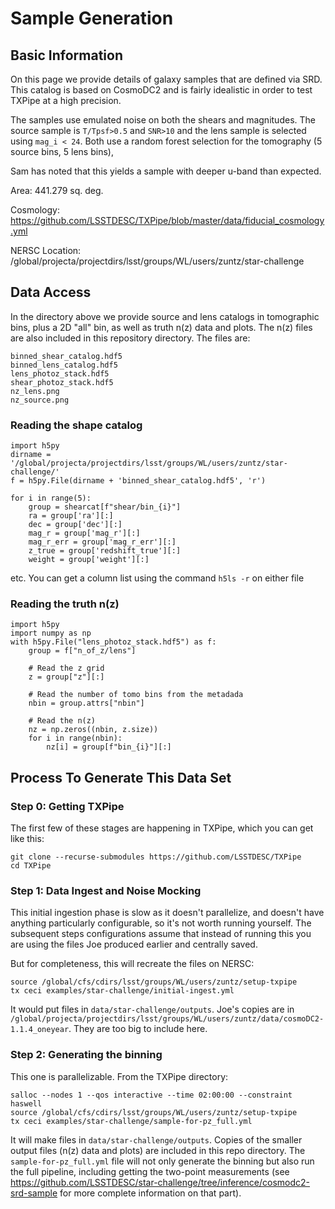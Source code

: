 # Sample Generation

## Basic Information

On this page we provide details of galaxy samples that are defined via SRD. This catalog is based on CosmoDC2 and is fairly idealistic in order to test TXPipe at a high precision. 

The samples use emulated noise on both the shears and magnitudes. The source sample is `T/Tpsf>0.5` and `SNR>10` and the lens sample is selected using `mag_i < 24`.  Both use a random forest selection for the tomography (5 source bins, 5 lens bins),

Sam has noted that this yields a sample with deeper u-band than expected.


Area: 441.279 sq. deg.

Cosmology: https://github.com/LSSTDESC/TXPipe/blob/master/data/fiducial_cosmology.yml

NERSC Location: /global/projecta/projectdirs/lsst/groups/WL/users/zuntz/star-challenge



## Data Access

In the directory above we provide source and lens catalogs in tomographic bins, plus a 2D "all" bin, as well as truth n(z) data and plots. The n(z) files are also included in this repository directory. The files are:

    binned_shear_catalog.hdf5
    binned_lens_catalog.hdf5
    lens_photoz_stack.hdf5
    shear_photoz_stack.hdf5
    nz_lens.png
    nz_source.png  


### Reading the shape catalog

    import h5py
    dirname = '/global/projecta/projectdirs/lsst/groups/WL/users/zuntz/star-challenge/'
    f = h5py.File(dirname + 'binned_shear_catalog.hdf5', 'r')

    for i in range(5):
        group = shearcat[f"shear/bin_{i}"]
        ra = group['ra'][:]
        dec = group['dec'][:]
        mag_r = group['mag_r'][:]
        mag_r_err = group['mag_r_err'][:]
        z_true = group['redshift_true'][:]
        weight = group['weight'][:]

etc. You can get a column list using the command `h5ls -r` on either file

### Reading the truth n(z)

    import h5py
    import numpy as np
    with h5py.File("lens_photoz_stack.hdf5") as f:
        group = f["n_of_z/lens"]

        # Read the z grid
        z = group["z"][:]

        # Read the number of tomo bins from the metadada
        nbin = group.attrs["nbin"]

        # Read the n(z)
        nz = np.zeros((nbin, z.size))
        for i in range(nbin):
            nz[i] = group[f"bin_{i}"][:]


## Process To Generate This Data Set

### Step 0: Getting TXPipe


The first few of these stages are happening in TXPipe, which you can get like this:

    git clone --recurse-submodules https://github.com/LSSTDESC/TXPipe
    cd TXPipe

### Step 1: Data Ingest and Noise Mocking

This initial ingestion phase is slow as it doesn't parallelize, and doesn't
have anything particularly configurable, so it's not worth running yourself. 
The subsequent steps configurations assume that instead of running this you are
using the files Joe produced earlier and centrally saved.

But for completeness, this will recreate the files on NERSC:

    source /global/cfs/cdirs/lsst/groups/WL/users/zuntz/setup-txpipe
    tx ceci examples/star-challenge/initial-ingest.yml


It would put files in `data/star-challenge/outputs`.  Joe's copies are in
`/global/projecta/projectdirs/lsst/groups/WL/users/zuntz/data/cosmoDC2-1.1.4_oneyear`.
They are too big to include here.

### Step 2: Generating the binning

This one is parallelizable.  From the TXPipe directory:

    salloc --nodes 1 --qos interactive --time 02:00:00 --constraint haswell
    source /global/cfs/cdirs/lsst/groups/WL/users/zuntz/setup-txpipe
    tx ceci examples/star-challenge/sample-for-pz_full.yml

It will make files in `data/star-challenge/outputs`.  Copies of the smaller output files (n(z) data and plots) are included in this repo directory. The `sample-for-pz_full.yml` file will not only generate the binning but also run the full pipeline, including getting the two-point measurements (see  https://github.com/LSSTDESC/star-challenge/tree/inference/cosmodc2-srd-sample for more complete information on that part). 
